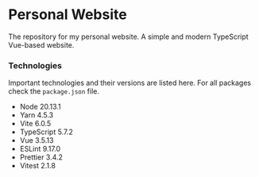 # Personal Website

The repository for my personal website. A simple and modern TypeScript Vue-based website.

### Technologies

Important technologies and their versions are listed here. For all packages check the `package.json` file.

- Node 20.13.1 
- Yarn 4.5.3
- Vite 6.0.5
- TypeScript 5.7.2
- Vue 3.5.13
- ESLint 9.17.0
- Prettier 3.4.2
- Vitest 2.1.8
